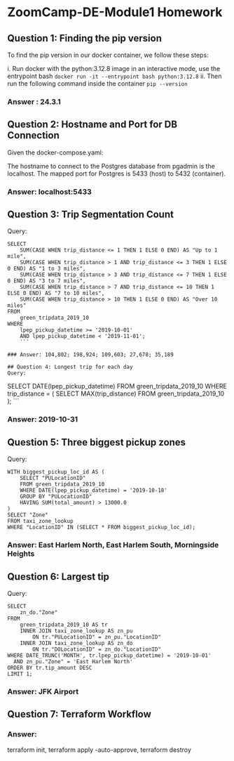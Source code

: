 # ZoomCamp-DE-Module1 Homework

## Question 1: Finding the pip version
To find the pip version in our docker container, we follow these steps:

i. Run docker with the python:3.12.8 image in an interactive mode, use the entrypoint bash
`docker run -it --entrypoint bash python:3.12.8`
ii. Then run the following command inside the container
`pip --version`
### Answer : 24.3.1

## Question 2: Hostname and Port for DB Connection
Given the docker-compose.yaml:

The hostname to connect to the Postgres database from pgadmin is the localhost.
The mapped port for Postgres is 5433 (host) to 5432 (container).
### Answer: localhost:5433

## Question 3: Trip Segmentation Count
Query:
```
SELECT
    SUM(CASE WHEN trip_distance <= 1 THEN 1 ELSE 0 END) AS "Up to 1 mile",
    SUM(CASE WHEN trip_distance > 1 AND trip_distance <= 3 THEN 1 ELSE 0 END) AS "1 to 3 miles",
    SUM(CASE WHEN trip_distance > 3 AND trip_distance <= 7 THEN 1 ELSE 0 END) AS "3 to 7 miles",
    SUM(CASE WHEN trip_distance > 7 AND trip_distance <= 10 THEN 1 ELSE 0 END) AS "7 to 10 miles",
    SUM(CASE WHEN trip_distance > 10 THEN 1 ELSE 0 END) AS "Over 10 miles"
FROM
    green_tripdata_2019_10
WHERE
    lpep_pickup_datetime >= '2019-10-01'
    AND lpep_pickup_datetime < '2019-11-01';
    ```

### Answer: 104,802; 198,924; 109,603; 27,678; 35,189

## Question 4: Longest trip for each day
Query:
```
SELECT
    DATE(lpep_pickup_datetime)
 FROM
    green_tripdata_2019_10
 WHERE
    trip_distance = (
        SELECT MAX(trip_distance)
        FROM green_tripdata_2019_10 );
        ```

### Answer: 2019-10-31

## Question 5: Three biggest pickup zones
Query:
```
WITH biggest_pickup_loc_id AS (
    SELECT "PULocationID"
    FROM green_tripdata_2019_10
    WHERE DATE(lpep_pickup_datetime) = '2019-10-18'
    GROUP BY "PULocationID"
    HAVING SUM(total_amount) > 13000.0
)
SELECT "Zone"
FROM taxi_zone_lookup
WHERE "LocationID" IN (SELECT * FROM biggest_pickup_loc_id);
```

### Answer: East Harlem North, East Harlem South, Morningside Heights

## Question 6: Largest tip
Query:
```
SELECT
    zn_do."Zone"
FROM
    green_tripdata_2019_10 AS tr
    INNER JOIN taxi_zone_lookup AS zn_pu
        ON tr."PULocationID" = zn_pu."LocationID"
    INNER JOIN taxi_zone_lookup AS zn_do
        ON tr."DOLocationID" = zn_do."LocationID"
WHERE DATE_TRUNC('MONTH', tr.lpep_pickup_datetime) = '2019-10-01'
  AND zn_pu."Zone" = 'East Harlem North'
ORDER BY tr.tip_amount DESC
LIMIT 1;
```

### Answer: JFK Airport

## Question 7: Terraform Workflow

### Answer:
terraform init, terraform apply -auto-approve, terraform destroy

